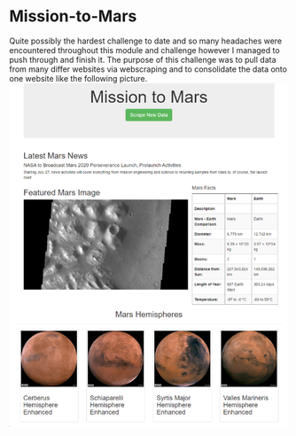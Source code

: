 # Mission-to-Mars

Quite possibly the hardest challenge to date and so many headaches were encountered throughout this module and challenge however I managed to push through and finish it. The purpose of this challenge was to pull data from many differ websites via webscraping and to consolidate the data onto one website like the following picture.
![image1](https://github.com/Ajsforlife/Mission-to-Mars/blob/main/Screenshot%202022-08-06%20180700.png)
